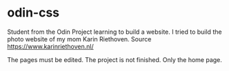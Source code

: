 # odin-css
Student from the Odin Project learning to build a website.
I tried to build the photo website of my mom Karin Riethoven. 
Source https://www.karinriethoven.nl/

The pages must be edited. The project is not finished. Only the home page.